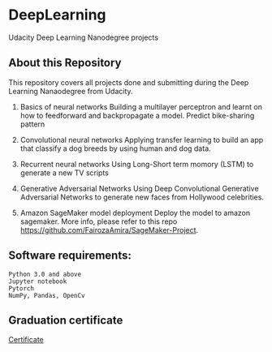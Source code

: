 # DeepLearning
Udacity Deep Learning Nanodegree projects

## About this Repository
This repository covers all projects done and submitting during the Deep Learning Nanaodegree from Udacity.

1. Basics of neural networks
   Building a multilayer perceptron and learnt on how to feedforward and backpropagate a model. 
   Predict bike-sharing pattern
   
2. Convolutional neural networks
   Applying transfer learning to build an app that classify a dog breeds by using human and dog data.
   
3. Recurrent neural networks
   Using Long-Short term momory (LSTM) to generate a new TV scripts
   
4. Generative Adversarial Networks
   Using Deep Convolutional Generative Adversarial Networks to generate new faces from Hollywood celebrities.
   
5. Amazon SageMaker model deployment
   Deploy the model to amazon sagemaker. 
   More info, please refer to this repo https://github.com/FairozaAmira/SageMaker-Project.
   
   
## Software requirements:
```
Python 3.0 and above
Jupyter notebook
Pytorch
NumPy, Pandas, OpenCv
```

## Graduation certificate

[Certificate](https://confirm.udacity.com/9RTUKPD6)

